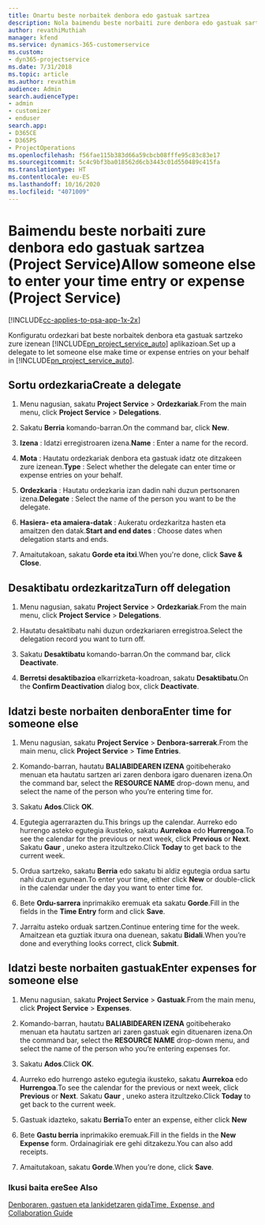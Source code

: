 ```yaml
---
title: Onartu beste norbaitek denbora edo gastuak sartzea
description: Nola baimendu beste norbaiti zure denbora edo gastuak sartzea Project Service-n
author: revathiMuthiah
manager: kfend
ms.service: dynamics-365-customerservice
ms.custom:
- dyn365-projectservice
ms.date: 7/31/2018
ms.topic: article
ms.author: revathim
audience: Admin
search.audienceType:
- admin
- customizer
- enduser
search.app:
- D365CE
- D365PS
- ProjectOperations
ms.openlocfilehash: f56fae115b383d66a59cbcb08fffe95c83c83e17
ms.sourcegitcommit: 5c4c9bf3ba018562d6cb3443c01d550489c415fa
ms.translationtype: HT
ms.contentlocale: eu-ES
ms.lasthandoff: 10/16/2020
ms.locfileid: "4071009"
---
```

# <a name="allow-someone-else-to-enter-your-time-entry-or-expense-project-service"></a><span data-ttu-id="20f83-103">Baimendu beste norbaiti zure denbora edo gastuak sartzea (Project Service)</span><span class="sxs-lookup"><span data-stu-id="20f83-103">Allow someone else to enter your time entry or expense (Project Service)</span></span>

[!INCLUDE[cc-applies-to-psa-app-1x-2x](../includes/cc-applies-to-psa-app-1x-2x.md)]

<span data-ttu-id="20f83-104">Konfiguratu ordezkari bat beste norbaitek denbora eta gastuak sartzeko zure izenean [!INCLUDE[pn_project_service_auto](../includes/pn-project-service-auto.md)] aplikazioan.</span><span class="sxs-lookup"><span data-stu-id="20f83-104">Set up a delegate to let someone else make time or expense entries on your behalf in [!INCLUDE[pn_project_service_auto](../includes/pn-project-service-auto.md)].</span></span>  
  
## <a name="create-a-delegate"></a><span data-ttu-id="20f83-105">Sortu ordezkaria</span><span class="sxs-lookup"><span data-stu-id="20f83-105">Create a delegate</span></span>  
  
1.  <span data-ttu-id="20f83-106">Menu nagusian, sakatu **Project Service** > **Ordezkariak**.</span><span class="sxs-lookup"><span data-stu-id="20f83-106">From the main menu, click **Project Service** > **Delegations**.</span></span>  
  
2.  <span data-ttu-id="20f83-107">Sakatu **Berria** komando-barran.</span><span class="sxs-lookup"><span data-stu-id="20f83-107">On the command bar, click **New**.</span></span>  
  
3. <span data-ttu-id="20f83-108">**Izena** : Idatzi erregistroaren izena.</span><span class="sxs-lookup"><span data-stu-id="20f83-108">**Name** : Enter a name for the record.</span></span>  
  
4. <span data-ttu-id="20f83-109">**Mota** : Hautatu ordezkariak denbora eta gastuak idatz ote ditzakeen zure izenean.</span><span class="sxs-lookup"><span data-stu-id="20f83-109">**Type** : Select whether the delegate can enter time or expense entries on your behalf.</span></span>  
  
5. <span data-ttu-id="20f83-110">**Ordezkaria** : Hautatu ordezkaria izan dadin nahi duzun pertsonaren izena.</span><span class="sxs-lookup"><span data-stu-id="20f83-110">**Delegate** : Select the name of the person you want to be the delegate.</span></span>  
  
6. <span data-ttu-id="20f83-111">**Hasiera- eta amaiera-datak** : Aukeratu ordezkaritza hasten eta amaitzen den datak.</span><span class="sxs-lookup"><span data-stu-id="20f83-111">**Start and end dates** : Choose dates when delegation starts and ends.</span></span>  
  
7.  <span data-ttu-id="20f83-112">Amaitutakoan, sakatu **Gorde eta itxi**.</span><span class="sxs-lookup"><span data-stu-id="20f83-112">When you're done, click **Save & Close**.</span></span>  
  
## <a name="turn-off-delegation"></a><span data-ttu-id="20f83-113">Desaktibatu ordezkaritza</span><span class="sxs-lookup"><span data-stu-id="20f83-113">Turn off delegation</span></span>  
  
1.  <span data-ttu-id="20f83-114">Menu nagusian, sakatu **Project Service** > **Ordezkariak**.</span><span class="sxs-lookup"><span data-stu-id="20f83-114">From the main menu, click **Project Service** > **Delegations**.</span></span>  
  
2.  <span data-ttu-id="20f83-115">Hautatu desaktibatu nahi duzun ordezkariaren erregistroa.</span><span class="sxs-lookup"><span data-stu-id="20f83-115">Select the delegation record you want to turn off.</span></span>  
  
3.  <span data-ttu-id="20f83-116">Sakatu **Desaktibatu** komando-barran.</span><span class="sxs-lookup"><span data-stu-id="20f83-116">On the command bar, click **Deactivate**.</span></span>  
  
4.  <span data-ttu-id="20f83-117">**Berretsi desaktibazioa** elkarrizketa-koadroan, sakatu **Desaktibatu**.</span><span class="sxs-lookup"><span data-stu-id="20f83-117">On the **Confirm Deactivation** dialog box, click **Deactivate**.</span></span>  
  
## <a name="enter-time-for-someone-else"></a><span data-ttu-id="20f83-118">Idatzi beste norbaiten denbora</span><span class="sxs-lookup"><span data-stu-id="20f83-118">Enter time for someone else</span></span>  
  
1.  <span data-ttu-id="20f83-119">Menu nagusian, sakatu **Project Service** > **Denbora-sarrerak**.</span><span class="sxs-lookup"><span data-stu-id="20f83-119">From the main menu, click **Project Service** > **Time Entries**.</span></span>  
  
2.  <span data-ttu-id="20f83-120">Komando-barran, hautatu **BALIABIDEAREN IZENA** goitibeherako menuan eta hautatu sartzen ari zaren denbora igaro duenaren izena.</span><span class="sxs-lookup"><span data-stu-id="20f83-120">On the command bar, select the **RESOURCE NAME** drop-down menu, and select the name of the person who you’re entering time for.</span></span>  
  
3.  <span data-ttu-id="20f83-121">Sakatu **Ados**.</span><span class="sxs-lookup"><span data-stu-id="20f83-121">Click **OK**.</span></span>  
  
4.  <span data-ttu-id="20f83-122">Egutegia agerrarazten du.</span><span class="sxs-lookup"><span data-stu-id="20f83-122">This brings up the calendar.</span></span> <span data-ttu-id="20f83-123">Aurreko edo hurrengo asteko egutegia ikusteko, sakatu **Aurrekoa** edo **Hurrengoa**.</span><span class="sxs-lookup"><span data-stu-id="20f83-123">To see the calendar for the previous or next week, click **Previous** or **Next**.</span></span> <span data-ttu-id="20f83-124">Sakatu **Gaur** , uneko astera itzultzeko.</span><span class="sxs-lookup"><span data-stu-id="20f83-124">Click **Today** to get back to the current week.</span></span>  
  
5.  <span data-ttu-id="20f83-125">Ordua sartzeko, sakatu **Berria** edo sakatu bi aldiz egutegia ordua sartu nahi duzun egunean.</span><span class="sxs-lookup"><span data-stu-id="20f83-125">To enter your time, either click **New** or double-click in the calendar under the day you want to enter time for.</span></span>  
  
6.  <span data-ttu-id="20f83-126">Bete **Ordu-sarrera** inprimakiko eremuak eta sakatu **Gorde**.</span><span class="sxs-lookup"><span data-stu-id="20f83-126">Fill in the fields in the **Time Entry** form and click **Save**.</span></span>  
  
7.  <span data-ttu-id="20f83-127">Jarraitu asteko orduak sartzen.</span><span class="sxs-lookup"><span data-stu-id="20f83-127">Continue entering time for the week.</span></span> <span data-ttu-id="20f83-128">Amaitzean eta guztiak itxura ona duenean, sakatu **Bidali**.</span><span class="sxs-lookup"><span data-stu-id="20f83-128">When you’re done and everything looks correct, click **Submit**.</span></span>  
  
## <a name="enter-expenses-for-someone-else"></a><span data-ttu-id="20f83-129">Idatzi beste norbaiten gastuak</span><span class="sxs-lookup"><span data-stu-id="20f83-129">Enter expenses for someone else</span></span>  
  
1.  <span data-ttu-id="20f83-130">Menu nagusian, sakatu **Project Service** > **Gastuak**.</span><span class="sxs-lookup"><span data-stu-id="20f83-130">From the main menu, click **Project Service** > **Expenses**.</span></span>  
  
2.  <span data-ttu-id="20f83-131">Komando-barran, hautatu **BALIABIDEAREN IZENA** goitibeherako menuan eta hautatu sartzen ari zaren gastuak egin dituenaren izena.</span><span class="sxs-lookup"><span data-stu-id="20f83-131">On the command bar, select the **RESOURCE NAME** drop-down menu, and select the name of the person who you’re entering expenses for.</span></span>  
  
3.  <span data-ttu-id="20f83-132">Sakatu **Ados**.</span><span class="sxs-lookup"><span data-stu-id="20f83-132">Click **OK**.</span></span>  
  
4.  <span data-ttu-id="20f83-133">Aurreko edo hurrengo asteko egutegia ikusteko, sakatu **Aurrekoa** edo **Hurrengoa**.</span><span class="sxs-lookup"><span data-stu-id="20f83-133">To see the calendar for the previous or next week, click **Previous** or **Next**.</span></span> <span data-ttu-id="20f83-134">Sakatu **Gaur** , uneko astera itzultzeko.</span><span class="sxs-lookup"><span data-stu-id="20f83-134">Click **Today** to get back to the current week.</span></span>  
  
5.  <span data-ttu-id="20f83-135">Gastuak idazteko, sakatu **Berria**</span><span class="sxs-lookup"><span data-stu-id="20f83-135">To enter an expense, either click **New**</span></span>  
  
6.  <span data-ttu-id="20f83-136">Bete **Gastu berria** inprimakiko eremuak.</span><span class="sxs-lookup"><span data-stu-id="20f83-136">Fill in the fields in the **New Expense** form.</span></span> <span data-ttu-id="20f83-137">Ordainagiriak ere gehi ditzakezu.</span><span class="sxs-lookup"><span data-stu-id="20f83-137">You can also add receipts.</span></span>  
  
7.  <span data-ttu-id="20f83-138">Amaitutakoan, sakatu **Gorde**.</span><span class="sxs-lookup"><span data-stu-id="20f83-138">When you’re done, click **Save**.</span></span>  
  
### <a name="see-also"></a><span data-ttu-id="20f83-139">Ikusi baita ere</span><span class="sxs-lookup"><span data-stu-id="20f83-139">See Also</span></span>  
 [<span data-ttu-id="20f83-140">Denboraren, gastuen eta lankidetzaren gida</span><span class="sxs-lookup"><span data-stu-id="20f83-140">Time, Expense, and Collaboration Guide</span></span>](../psa/time-expense-collaboration-guide.md)
